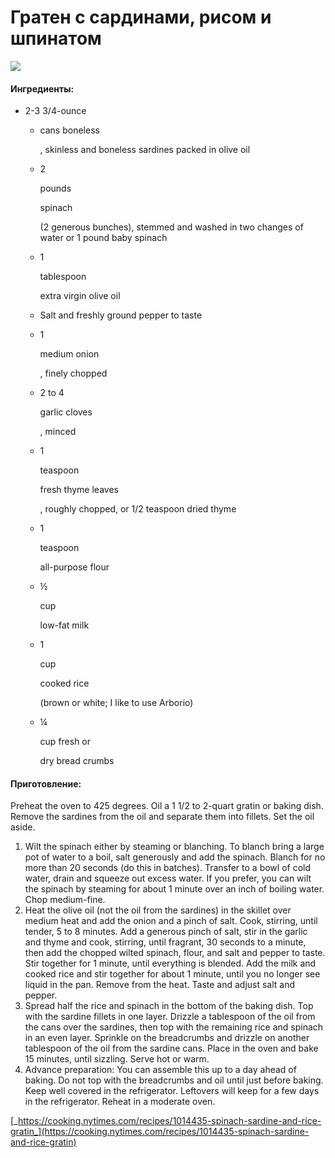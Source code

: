 # Гратен с сардинами, рисом и шпинатом

![](https://i.pinimg.com/564x/66/b9/51/66b951300e50e57c217368ec2aea15ff.jpg)

#### Ингредиенты:

* 2-3 3/4-ounce
  * cans boneless

    , skinless and boneless sardines packed in olive oil

  * 2

    pounds

    spinach

    \(2 generous bunches\), stemmed and washed in two changes of water or 1 pound baby spinach

  * 1

    tablespoon

    extra virgin olive oil

  * Salt and freshly ground pepper to taste
  * 1

    medium onion

    , finely chopped

  * 2 to 4

    garlic cloves

    , minced

  * 1

    teaspoon

    fresh thyme leaves

    , roughly chopped, or 1/2 teaspoon dried thyme

  * 1

    teaspoon

    all-purpose flour

  * ½

    cup

    low-fat milk

  * 1

    cup

    cooked rice

    \(brown or white; I like to use Arborio\)

  * ¼

    cup fresh or

    dry bread crumbs

#### Приготовление:

Preheat the oven to 425 degrees. Oil a 1 1/2 to 2-quart gratin or baking dish. Remove the sardines from the oil and separate them into fillets. Set the oil aside.

1. Wilt the spinach either by steaming or blanching. To blanch bring a large pot of water to a boil, salt generously and add the spinach. Blanch for no more than 20 seconds \(do this in batches\). Transfer to a bowl of cold water, drain and squeeze out excess water. If you prefer, you can wilt the spinach by steaming for about 1 minute over an inch of boiling water. Chop medium-fine.
2. Heat the olive oil \(not the oil from the sardines\) in the skillet over medium heat and add the onion and a pinch of salt. Cook, stirring, until tender, 5 to 8 minutes. Add a generous pinch of salt, stir in the garlic and thyme and cook, stirring, until fragrant, 30 seconds to a minute, then add the chopped wilted spinach, flour, and salt and pepper to taste. Stir together for 1 minute, until everything is blended. Add the milk and cooked rice and stir together for about 1 minute, until you no longer see liquid in the pan. Remove from the heat. Taste and adjust salt and pepper.
3. Spread half the rice and spinach in the bottom of the baking dish. Top with the sardine fillets in one layer. Drizzle a tablespoon of the oil from the cans over the sardines, then top with the remaining rice and spinach in an even layer. Sprinkle on the breadcrumbs and drizzle on another tablespoon of the oil from the sardine cans. Place in the oven and bake 15 minutes, until sizzling. Serve hot or warm.
4. Advance preparation: You can assemble this up to a day ahead of baking. Do not top with the breadcrumbs and oil until just before baking. Keep well covered in the refrigerator. Leftovers will keep for a few days in the refrigerator. Reheat in a moderate oven.

[_https://cooking.nytimes.com/recipes/1014435-spinach-sardine-and-rice-gratin_](https://cooking.nytimes.com/recipes/1014435-spinach-sardine-and-rice-gratin)

